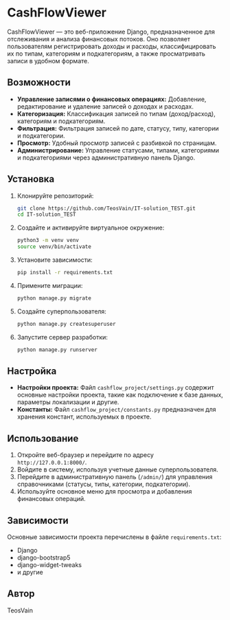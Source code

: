 # CashFlowViewer

CashFlowViewer — это веб-приложение Django, предназначенное для отслеживания и анализа финансовых потоков. Оно позволяет пользователям регистрировать доходы и расходы, классифицировать их по типам, категориям и подкатегориям, а также просматривать записи в удобном формате.

## Возможности

*   **Управление записями о финансовых операциях:** Добавление, редактирование и удаление записей о доходах и расходах.
*   **Категоризация:** Классификация записей по типам (доход/расход), категориям и подкатегориям.
*   **Фильтрация:** Фильтрация записей по дате, статусу, типу, категории и подкатегории.
*   **Просмотр:** Удобный просмотр записей с разбивкой по страницам.
*   **Администрирование:** Управление статусами, типами, категориями и подкатегориями через административную панель Django.

## Установка

1.  Клонируйте репозиторий:

    ```bash
    git clone https://github.com/TeosVain/IT-solution_TEST.git
    cd IT-solution_TEST
    ```

2.  Создайте и активируйте виртуальное окружение:

    ```bash
    python3 -m venv venv
    source venv/bin/activate
    ```

3.  Установите зависимости:

    ```bash
    pip install -r requirements.txt
    ```

4.  Примените миграции:

    ```bash
    python manage.py migrate
    ```

5.  Создайте суперпользователя:

    ```bash
    python manage.py createsuperuser
    ```

6.  Запустите сервер разработки:

    ```bash
    python manage.py runserver
    ```

## Настройка

*   **Настройки проекта:** Файл `cashflow_project/settings.py` содержит основные настройки проекта, такие как подключение к базе данных, параметры локализации и другие.
*   **Константы:** Файл `cashflow_project/constants.py` предназначен для хранения констант, используемых в проекте.

## Использование

1.  Откройте веб-браузер и перейдите по адресу `http://127.0.0.1:8000/`.
2.  Войдите в систему, используя учетные данные суперпользователя.
3.  Перейдите в административную панель (`/admin/`) для управления справочниками (статусы, типы, категории, подкатегории).
4.  Используйте основное меню для просмотра и добавления финансовых операций.

## Зависимости

Основные зависимости проекта перечислены в файле `requirements.txt`:

*   Django
*   django-bootstrap5
*   django-widget-tweaks
*   и другие

## Автор

TeosVain